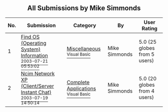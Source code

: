 ﻿<div align="center">

## All Submissions by Mike Simmonds

</div>

No.  | Submission | Category | By   | User Rating
---- | ---------- | -------- | ---- | -----------
1 | [Find OS \(Operating System\) Information<br /><sup>2003-07-21 05:53:02</sup>](https://github.com/Planet-Source-Code/mike-simmonds-find-os-operating-system-information__1-47027) | [Miscellaneous<br /><sup>Visual Basic</sup>](../ByCategory/miscellaneous__1-1.md) | Mike Simmonds | 5.0 (25 globes from 5 users)
2 | [Ncim Network XP \(Client/Server Instant Chat\)<br /><sup>2003-07-19 14:50:14</sup>](https://github.com/Planet-Source-Code/mike-simmonds-ncim-network-xp-client-server-instant-chat__1-47025) | [Complete Applications<br /><sup>Visual Basic</sup>](../ByCategory/complete-applications__1-27.md) | Mike Simmonds | 5.0 (20 globes from 4 users)
